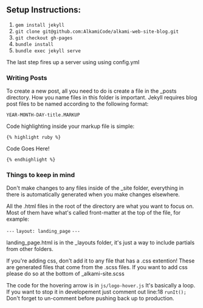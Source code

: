 ## Setup Instructions:

1. `gem install jekyll`
2. `git clone git@github.com:AlkamiCode/alkami-web-site-blog.git`
3. `git checkout gh-pages`
4. `bundle install`
5. `bundle exec jekyll serve`

The last step fires up a server using using config.yml

### Writing Posts

To create a new post, all you need to do is create a file in the _posts directory. How you name files in this folder is important. Jekyll requires blog post files to be named according to the following format:

`YEAR-MONTH-DAY-title.MARKUP`

Code highlighting inside your markup file is simple:

`{% highlight ruby %}`

  Code Goes Here!

`{% endhighlight %}`

### Things to keep in mind

Don't make changes to any files inside of the _site folder,
everything in there is automatically generated when you make changes elsewhere.

All the .html files in the root of the directory are what you want to focus on.
Most of them have what's called front-matter at the top of the file, for example:

`---`
`layout: landing_page`
`---`

landing_page.html is in the _layouts folder,
it's just a way to include partials from other folders.


If you're adding css, don't add it to any file that has a .css extention!
These are generated files that come from the .scss files.
If you want to add css please do so at the bottom of _alkami-site.scss

The code for the hovering arrow is in `js/logo-hover.js`
It's basically a loop.
If you want to stop it in developement just comment out line:18 `runIt();`
Don't forget to un-comment before pushing back up to production.
